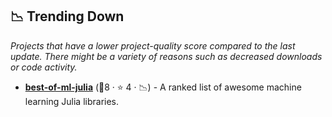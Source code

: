 ## 📉 Trending Down

_Projects that have a lower project-quality score compared to the last update. There might be a variety of reasons such as decreased downloads or code activity._

- <b><a href="https://github.com/e-tornike/best-of-ml-julia">best-of-ml-julia</a></b> (🥉8 ·  ⭐ 4 · 📉) - A ranked list of awesome machine learning Julia libraries.


